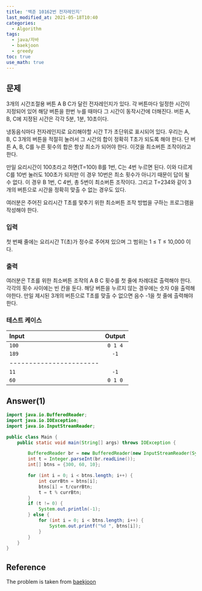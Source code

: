 ```yaml
---
title: '백준 10162번 전자레인지'
last_modified_at: 2021-05-18T10:40
categories:
  - Algorithm
tags:
  - java/자바
  - baekjoon
  - greedy
toc: true
use_math: true
---
```


## 문제
3개의 시간조절용 버튼 A B C가 달린 전자레인지가 있다. 각 버튼마다 일정한 시간이 지정되어 있어 해당 버튼을 한번 누를 때마다 그 시간이 동작시간에 더해진다. 버튼 A, B, C에 지정된 시간은 각각 5분, 1분, 10초이다.

냉동음식마다 전자레인지로 요리해야할 시간 T가 초단위로 표시되어 있다. 우리는 A, B, C 3개의 버튼을 적절히 눌러서 그 시간의 합이 정확히 T초가 되도록 해야 한다. 단 버튼 A, B, C를 누른 횟수의 합은 항상 최소가 되어야 한다. 이것을 최소버튼 조작이라고 한다. 

만일 요리시간이 100초라고 하면(T=100) B를 1번, C는 4번 누르면 된다. 이와 다르게 C를 10번 눌러도 100초가 되지만 이 경우 10번은 최소 횟수가 아니기 때문이 답이 될 수 없다. 이 경우 B 1번, C 4번, 총 5번이 최소버튼 조작이다. 그리고 T=234와 같이 3개의 버튼으로 시간을 정확히 맞출 수 없는 경우도 있다. 

여러분은 주어진 요리시간 T초를 맞추기 위한 최소버튼 조작 방법을 구하는 프로그램을 작성해야 한다. 


### 입력 
첫 번째 줄에는 요리시간 T(초)가 정수로 주어져 있으며 그 범위는 1 ≤ T ≤ 10,000 이다. 

### 출력
여러분은 T초를 위한 최소버튼 조작의 A B C 횟수를 첫 줄에 차례대로 출력해야 한다. 각각의 횟수 사이에는 빈 칸을 둔다. 해당 버튼을 누르지 않는 경우에는 숫자 0을 출력해야한다. 만일 제시된 3개의 버튼으로 T초를 맞출 수 없으면 음수 -1을 첫 줄에 출력해야 한다. 

### 테스트 케이스 

| Input    |  Output    | 
|:---------|:----------:|
| ```100```| ```0 1 4```| 
| ```189```| ```-1```   | 
|-----------------------|
| ```11 ```| ```-1```   | 
| ```60 ```| ```0 1 0```| 



## Answer(1)
```java
import java.io.BufferedReader;
import java.io.IOException;
import java.io.InputStreamReader;

public class Main {
    public static void main(String[] args) throws IOException {

        BufferedReader br = new BufferedReader(new InputStreamReader(System.in));
        int t = Integer.parseInt(br.readLine());
        int[] btns = {300, 60, 10}; 

        for (int i = 0; i < btns.length; i++) {
            int currBtn = btns[i];
            btns[i] = t/currBtn;
            t = t % currBtn;
        }
        if (t != 0) {
            System.out.println(-1);
        } else {
            for (int i = 0; i < btns.length; i++) {
                System.out.printf("%d ", btns[i]);
            }
        }
    }
}
```

## Reference
The problem is taken from [baekjoon](https://www.acmicpc.net/problem/10162)

